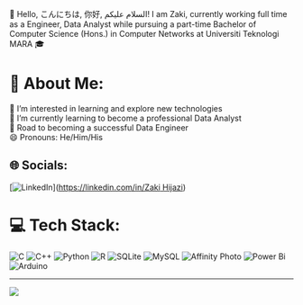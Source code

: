 👋 Hello, こんにちは, 你好, السلام عليكم! I am Zaki, currently working full time as a Engineer, Data Analyst while pursuing a part-time Bachelor of Computer Science (Hons.) in Computer Networks at Universiti Teknologi MARA 🎓

# 💫 About Me:
👀 I’m interested in learning and explore new technologies <br>🌱 I’m currently learning to become a professional Data Analyst<br>🚀 Road to becoming a successful Data Engineer<br>😄 Pronouns: He/Him/His<br>


## 🌐 Socials:
[![LinkedIn](https://img.shields.io/badge/LinkedIn-%230077B5.svg?logo=linkedin&logoColor=white)]([https://linkedin.com/in/Zaki Hijazi](https://www.linkedin.com/in/zakihijazi/)) 

# 💻 Tech Stack:
![C](https://img.shields.io/badge/c-%2300599C.svg?style=flat-square&logo=c&logoColor=white) ![C++](https://img.shields.io/badge/c++-%2300599C.svg?style=flat-square&logo=c%2B%2B&logoColor=white) ![Python](https://img.shields.io/badge/python-3670A0?style=flat-square&logo=python&logoColor=ffdd54) ![R](https://img.shields.io/badge/r-%23276DC3.svg?style=flat-square&logo=r&logoColor=white) ![SQLite](https://img.shields.io/badge/sqlite-%2307405e.svg?style=flat-square&logo=sqlite&logoColor=white) ![MySQL](https://img.shields.io/badge/mysql-%2300000f.svg?style=flat-square&logo=mysql&logoColor=white) ![Affinity Photo](https://img.shields.io/badge/affinity%20photo-%237E4DD2.svg?style=flat-square&logo=affinity-photo&logoColor=white) ![Power Bi](https://img.shields.io/badge/power_bi-F2C811?style=flat-square&logo=powerbi&logoColor=black) ![Arduino](https://img.shields.io/badge/-Arduino-00979D?style=flat-square&logo=Arduino&logoColor=white)

---
[![](https://visitcount.itsvg.in/api?id=zakiminaj&icon=7&color=10)](https://visitcount.itsvg.in)

